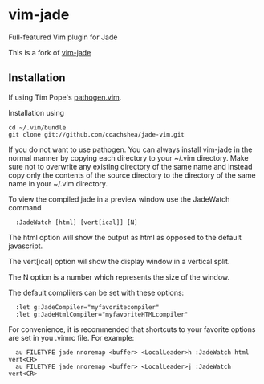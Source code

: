 # vim-jade #

Full-featured Vim plugin for Jade

This is a fork of [vim-jade](https://github.com/digitaltoad/vim-jade.git)

Installation
------------

If using Tim Pope's [pathogen.vim](https://github.com/tpope/vim-pathogen).

Installation using

    cd ~/.vim/bundle
    git clone git://github.com/coachshea/jade-vim.git

If you do not want to use pathogen.  You can always install vim-jade in the 
normal manner by copying each directory to your ~/.vim directory.  Make sure 
not to overwrite any existing directory of the same name and instead copy only 
the contents of the source directory to the directory of the same name in your 
~/.vim directory.

To view the compiled jade in a preview window use the JadeWatch command

```
  :JadeWatch [html] [vert[ical]] [N]
```
The html option will show the output as html as opposed to the default javascript.

The vert[ical] option wil show the display window in a vertical split.

The N option is a number which represents the size of the window.

The default complilers can be set with these options:

```
  :let g:JadeCompiler="myfavoritecompiler"
  :let g:JadeHtmlCompiler="myfavoriteHTMLcompiler"
```
For convenience, it is recommended that shortcuts to your favorite options are set in you .vimrc file.
For example:
```
  au FILETYPE jade nnoremap <buffer> <LocalLeader>h :JadeWatch html vert<CR>
  au FILETYPE jade nnoremap <buffer> <LocalLeader>j :JadeWatch vert<CR>
```

